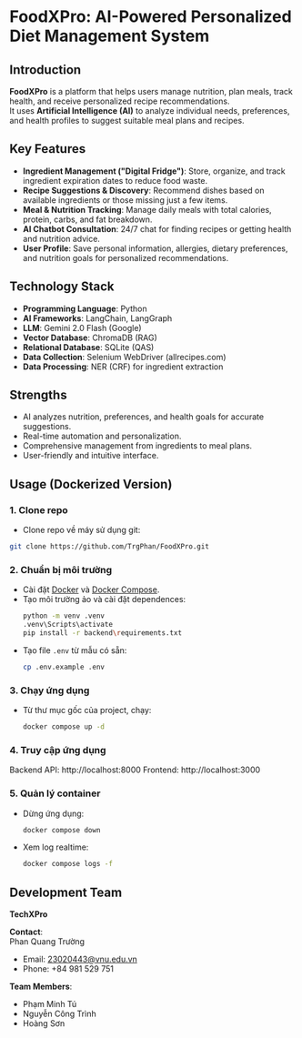 # FoodXPro: AI-Powered Personalized Diet Management System

## Introduction

**FoodXPro** is a platform that helps users manage nutrition, plan meals, track health, and receive personalized recipe recommendations.  
It uses **Artificial Intelligence (AI)** to analyze individual needs, preferences, and health profiles to suggest suitable meal plans and recipes.

## Key Features

- **Ingredient Management ("Digital Fridge")**: Store, organize, and track ingredient expiration dates to reduce food waste.  
- **Recipe Suggestions & Discovery**: Recommend dishes based on available ingredients or those missing just a few items.  
- **Meal & Nutrition Tracking**: Manage daily meals with total calories, protein, carbs, and fat breakdown.  
- **AI Chatbot Consultation**: 24/7 chat for finding recipes or getting health and nutrition advice.  
- **User Profile**: Save personal information, allergies, dietary preferences, and nutrition goals for personalized recommendations.

## Technology Stack

- **Programming Language**: Python  
- **AI Frameworks**: LangChain, LangGraph  
- **LLM**: Gemini 2.0 Flash (Google)  
- **Vector Database**: ChromaDB (RAG)  
- **Relational Database**: SQLite (QAS)  
- **Data Collection**: Selenium WebDriver (allrecipes.com)  
- **Data Processing**: NER (CRF) for ingredient extraction

## Strengths

- AI analyzes nutrition, preferences, and health goals for accurate suggestions.  
- Real-time automation and personalization.  
- Comprehensive management from ingredients to meal plans.  
- User-friendly and intuitive interface.

##  Usage (Dockerized Version)

### 1. Clone repo
- Clone repo về máy sử dụng git:
```bash
git clone https://github.com/TrgPhan/FoodXPro.git
```
### 2. Chuẩn bị môi trường
- Cài đặt [Docker](https://www.docker.com/) và [Docker Compose](https://docs.docker.com/compose/).
- Tạo môi trường ảo và cài đặt dependences:
  ```bash
  python -m venv .venv
  .venv\Scripts\activate
  pip install -r backend\requirements.txt
  ```
- Tạo file `.env` từ mẫu có sẵn:
  ```bash
  cp .env.example .env
  ```
### 3. Chạy ứng dụng
- Từ thư mục gốc của project, chạy:
  ```bash
  docker compose up -d
  ```
### 4. Truy cập ứng dụng
  Backend API: http://localhost:8000
  Frontend: http://localhost:3000
### 5. Quản lý container
- Dừng ứng dụng:
  ```bash
  docker compose down
  ```
- Xem log realtime:
  ```bash
  docker compose logs -f
  ```


## Development Team

**TechXPro**  

**Contact**:  
Phan Quang Trường  
- Email: 23020443@vnu.edu.vn  
- Phone: +84 981 529 751  

**Team Members**:  
- Phạm Minh Tú  
- Nguyễn Công Trình  
- Hoàng Sơn  
